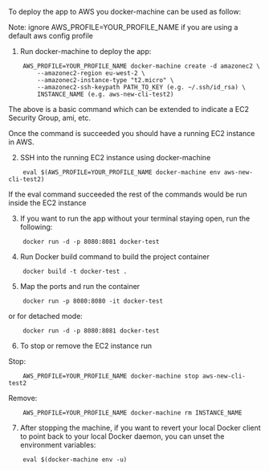 To deploy the app to AWS you docker-machine can be used as follow:

Note:
ignore AWS_PROFILE=YOUR_PROFILE_NAME if you are using a default aws config profile

1. Run docker-machine to deploy the app:

```shell
    AWS_PROFILE=YOUR_PROFILE_NAME docker-machine create -d amazonec2 \        
        --amazonec2-region eu-west-2 \
        --amazonec2-instance-type "t2.micro" \
        --amazonec2-ssh-keypath PATH_TO_KEY (e.g. ~/.ssh/id_rsa) \
        INSTANCE_NAME (e.g. aws-new-cli-test2)
```

The above is a basic command which can be extended to indicate a EC2 Security Group, ami, etc.

Once the command is succeeded you should have a running EC2 instance in AWS.

2. SSH into the running EC2 instance using docker-machine

```shell
    eval $(AWS_PROFILE=YOUR_PROFILE_NAME docker-machine env aws-new-cli-test2)
```

If the eval command succeeded the rest of the commands would be run inside the EC2 instance

3. If you want to run the app without your terminal staying open, run the following:

```shell
    docker run -d -p 8080:8081 docker-test
```

4. Run Docker build command to build the project container

```shell
    docker build -t docker-test .
```

5. Map the ports and run the container

```shell
    docker run -p 8080:8080 -it docker-test
```

or for detached mode:

```shell
    docker run -d -p 8080:8081 docker-test
```

6. To stop or remove the EC2 instance run

Stop:

```shell
    AWS_PROFILE=YOUR_PROFILE_NAME docker-machine stop aws-new-cli-test2
```

Remove:

```shell
    AWS_PROFILE=YOUR_PROFILE_NAME docker-machine rm INSTANCE_NAME
```

7. After stopping the machine, if you want to revert your local Docker client to point back to your local Docker daemon,
   you can unset the environment variables:

```shell
    eval $(docker-machine env -u)
```